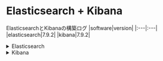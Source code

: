# Elasticsearch + Kibana
ElasticsearchとKibanaの構築ログ
|software|version|
|:---|:---|
|elasticsearch|7.9.2|
|kibana|7.9.2|

<details>
<summary>Elasticsearch</summary>

## ■ インストール
```
# cat <<EOF > /etc/yum.repos.d/elasticsearch.repo
[elasticsearch]
name=Elasticsearch repository for 7.x packages
baseurl=https://artifacts.elastic.co/packages/7.x/yum
gpgcheck=1
gpgkey=https://artifacts.elastic.co/GPG-KEY-elasticsearch
enabled=0
autorefresh=1
type=rpm-md
EOF
```
```
### Elasticsearchのインストール
# yum install --enablerepo=elasticsearch elasticsearch
```
```
# systemctl daemon-reload
# systemctl start elasticsearch.service
# systemctl enable elasticsearch.service
```
## ■ 設定
```
# vi /usr/lib/systemd/system/elasticsearch.service
```
```

```
Elasticsearchの割り当てメモリを変更(ヒープサイズ)します。  
`Xms`と`Xmx`の値は等しくすること。デフォルトでは以下のように1GBが指定されています。  
全メモリの50%を越えないように設定するのが推奨されているようです。
```
# vi /etc/elasticsearch/jvm.options
```
```
-Xms1g
-Xmx1g
```
```
# vi /etc/elasticsearch/elasticsearch.yml
```
```
# ---------------------------------- Network -----------------------------------
### 接続元IPアドレス制限
-  network.host: 192.168.0.1
+  network.host: 0.0.0.0

# --------------------------------- Discovery ----------------------------------
### クラスタを組まないようにする
+  discovery.type: single-node

### 末尾に追記
+  # ---------------------------------- For kibana -----------------------------------
+  http.cors.enabled: true
```
</details>

<details>
<summary>Kibana</summary>

## ■ インストール
```
# rpm --import https://artifacts.elastic.co/GPG-KEY-elasticsearch
```
```
# cat <<EOF > /etc/yum.repos.d/kibana.repo
[kibana-7.x]
name=Kibana repository for 7.x packages
baseurl=https://artifacts.elastic.co/packages/7.x/yum
gpgcheck=1
gpgkey=https://artifacts.elastic.co/GPG-KEY-elasticsearch
enabled=1
autorefresh=1
type=rpm-md
EOF
```
```
### kibanaのインストール
# yum install kibana
```
```
# systemctl daemon-reload
# systemctl start kibana.service
# systemctl enable kibana.service
```
## ■ 設定
```
# vi /etc/kibana/kibana.yml
```
```
### 接続元IPアドレス制限
-  #server.host: "localhost"
+  server.host: "0.0.0.0"

### 日本語化
-  #i18n.defaultLocale: "en"
+  i18n.locale: "ja-JP"
```
</details>
